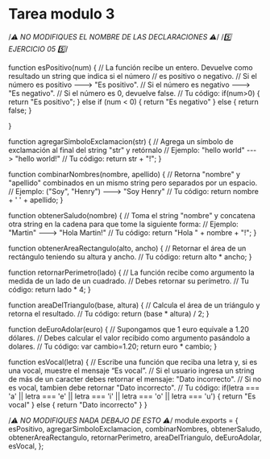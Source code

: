 # Tarea modulo 3

/*⚠️ NO MODIFIQUES EL NOMBRE DE LAS DECLARACIONES ⚠️*/
/*5️⃣ EJERCICIO 05 5️⃣*/

function esPositivo(num) {
   // La función recibe un entero. Devuelve como resultado un string que indica si el número
   // es positivo o negativo.
   // Si el número es positivo ---> "Es positivo".
   // Si el número es negativo ---> "Es negativo".
   // Si el número es 0, devuelve false.
   // Tu código: 
   if(num>0)
   {
      return "Es positivo";
   }
   else if (num < 0)
   {
   return "Es negativo"
   }
   else
   {
      return false;
   }
   

   
}

function agregarSimboloExclamacion(str) {
   // Agrega un símbolo de exclamación al final del string "str" y retórnalo
   // Ejemplo: "hello world" ---> "hello world!"
   // Tu código:
   return str + "!";
}

function combinarNombres(nombre, apellido) {
   // Retorna "nombre" y "apellido" combinados en un mismo string pero separados por un espacio.
   // Ejemplo: ("Soy", "Henry") ---> "Soy Henry"
   // Tu código:
   return nombre + ' ' + apellido;
}

function obtenerSaludo(nombre) {
   // Toma el string "nombre" y concatena otra string en la cadena para que tome la siguiente forma:
   // Ejemplo: "Martin" ---> "Hola Martin!"
   // Tu código:
   return "Hola " + nombre + "!";
}

function obtenerAreaRectangulo(alto, ancho) {
   // Retornar el área de un rectángulo teniendo su altura y ancho.
   // Tu código:
   return alto * ancho;
}

function retornarPerimetro(lado) {
   // La función recibe como argumento la medida de un lado de un cuadrado.
   // Debes retornar su perímetro.
   // Tu código:
   return lado * 4;
}

function areaDelTriangulo(base, altura) {
   // Calcula el área de un triángulo y retorna el resultado.
   // Tu código:
   return (base * altura) / 2; 
}

function deEuroAdolar(euro) {
   // Supongamos que 1 euro equivale a 1.20 dólares.
   // Debes calcular el valor recibido como argumento pasándolo a dolares.
   // Tu código:
   var cambio=1.20;
   return euro * cambio;
}

function esVocal(letra) {
   // Escribe una función que reciba una letra y, si es una vocal, muestre el mensaje “Es vocal”.
   // Si el usuario ingresa un string de más de un caracter debes retornar el mensaje: "Dato incorrecto".
   // Si no es vocal, tambien debe retornar "Dato incorrecto".
   // Tu código:
   if(letra === 'a' || letra === 'e' || letra === 'i' || letra === 'o' || letra === 'u')
   {
      return "Es vocal"
   }
   else
   {
      return "Dato incorrecto"
   }
}

/*⚠️ NO MODIFIQUES NADA DEBAJO DE ESTO ⚠️*/
module.exports = {
   esPositivo,
   agregarSimboloExclamacion,
   combinarNombres,
   obtenerSaludo,
   obtenerAreaRectangulo,
   retornarPerimetro,
   areaDelTriangulo,
   deEuroAdolar,
   esVocal,
};
